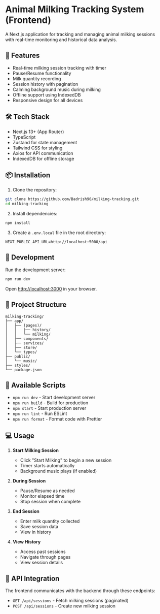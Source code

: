 # Animal Milking Tracking System (Frontend)

A Next.js application for tracking and managing animal milking sessions with real-time monitoring and historical data analysis.

## 🚀 Features

- Real-time milking session tracking with timer
- Pause/Resume functionality
- Milk quantity recording
- Session history with pagination
- Calming background music during milking
- Offline support using IndexedDB
- Responsive design for all devices

## 🛠️ Tech Stack

- Next.js 13+ (App Router)
- TypeScript
- Zustand for state management
- Tailwind CSS for styling
- Axios for API communication
- IndexedDB for offline storage

## 📦 Installation

1. Clone the repository:
```bash
git clone https://github.com/Badrish96/milking-tracking.git
cd milking-tracking
```

2. Install dependencies:
```bash
npm install
```

3. Create a `.env.local` file in the root directory:
```
NEXT_PUBLIC_API_URL=http://localhost:5000/api
```

## 🚀 Development

Run the development server:
```bash
npm run dev
```

Open [http://localhost:3000](http://localhost:3000) in your browser.

## 📁 Project Structure

```
milking-tracking/
├── app/
│   ├── (pages)/
│   │   ├── history/
│   │   └── milking/
│   ├── components/
│   ├── services/
│   ├── store/
│   └── types/
├── public/
│   └── music/
├── styles/
└── package.json
```

## 🔧 Available Scripts

- `npm run dev` - Start development server
- `npm run build` - Build for production
- `npm start` - Start production server
- `npm run lint` - Run ESLint
- `npm run format` - Format code with Prettier

## 💻 Usage

1. **Start Milking Session**
   - Click "Start Milking" to begin a new session
   - Timer starts automatically
   - Background music plays (if enabled)

2. **During Session**
   - Pause/Resume as needed
   - Monitor elapsed time
   - Stop session when complete

3. **End Session**
   - Enter milk quantity collected
   - Save session data
   - View in history

4. **View History**
   - Access past sessions
   - Navigate through pages
   - View session details

## 🔗 API Integration

The frontend communicates with the backend through these endpoints:

- `GET /api/sessions` - Fetch milking sessions (paginated)
- `POST /api/sessions` - Create new milking session
